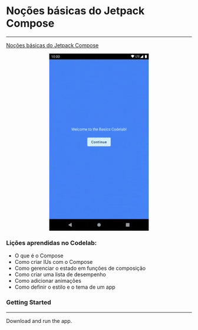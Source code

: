 Noções básicas do Jetpack Compose
===========================  
------------  

[Noções básicas do Jetpack Compose](https://developer.android.com/codelabs/jetpack-compose-basics?hl=pt-br#0)

<div style="width: 100%; display: flex; align-items: center; justify-content: center;">  
<img src="https://github.com/gabeps2/basic-jetpack-compose/blob/master/app/preview/basic-jetpack-compose.gif?raw=true" width="270" height="480">  
</div>  

### Lições aprendidas no Codelab:

* O que é o Compose
* Como criar IUs com o Compose
* Como gerenciar o estado em funções de composição
* Como criar uma lista de desempenho
* Como adicionar animações
* Como definir o estilo e o tema de um app

### Getting Started
---------------  
Download and run the app.